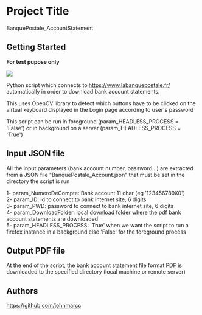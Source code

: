 # Project Title
BanquePostale_AccountStatement

## Getting Started

__For test pupose only__

![](https://github.com/johnmarcc/OpenCV_BanquePostale_AccountStatement/blob/master/BanquePostaleVirtualKeyboard.jpg)

Python script which connects to https://www.labanquepostale.fr/ automatically in order to download bank account statements. 

This uses OpenCV library to detect which buttons have to be clicked on the virtual keyboard displayed in the Login page according to 
user's password

This script can be run in foreground (param_HEADLESS_PROCESS = 'False') or in background on a server (param_HEADLESS_PROCESS = 'True')

## Input JSON file
All the input parameters (bank account number, password...) are extracted from a JSON file "BanquePostale_Account.json" that must be set in the directory the script is run

1- param_NumeroDeCompte: Bank account 11 char (eg '123456789X0') <br/>
2- param_ID: id to connect to bank internet site, 6 digits <br/>
3- param_PWD: password to connect to bank internet site, 6 digits <br/>
4- param_DownloadFolder: local download folder where the pdf bank account statements are downloaded <br/>
5- param_HEADLESS_PROCESS: 'True' when we want the script to run a firefox instance in a background else 'False' for the foreground process

## Output PDF file
At the end of the script, the bank account statement file format PDF is downloaded to the specified directory (local machine or remote server)

## Authors

https://github.com/johnmarcc
